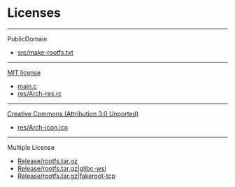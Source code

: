# Licenses

---
PublicDomain

* [src/make-rootfs.txt](https://github.com/yuk7/ArchWSL)

---
[MIT license](http://opensource.org/licenses/mit-license.php)

* [main.c](https://github.com/yuk7/ArchWSL)
* [res/Arch-res.rc](https://github.com/yuk7/ArchWSL)

---
[Creative Commons (Attribution 3.0 Unported)](https://creativecommons.org/licenses/by/3.0/)

* [res/Arch-icon.ico](https://www.shareicon.net/archlinux-arch-linux-101867)

---
Multiple License

* [Release/rootfs.tar.gz](https://www.archlinux.org/)
* [Release/rootfs.tar.gz|glibc-wsl](https://aur.archlinux.org/packages/glibc-wsl/)
* [Release/rootfs.tar.gz|fakeroot-tcp](https://aur.archlinux.org/packages/fakeroot-tcp/)
